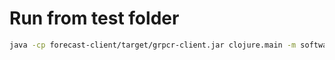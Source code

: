 # Run from test folder

```bash
java -cp forecast-client/target/grpcr-client.jar clojure.main -m software.codera.forecast.core --server localhost:35000 --data-dir resources/AirPassengers.csv --n-ahead 12
```
